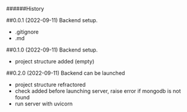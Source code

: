 ######History

##0.0.1 (2022-09-11)
Backend setup.
* .gitignore
* .md

##0.1.0 (2022-09-11)
Backend setup.
* project structure added (empty)

##0.2.0 (2022-09-11)
Backend can be launched
* project structure refractored
* check added before launching server, raise error if mongodb is not found
* run server with uvicorn